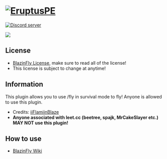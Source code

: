# [![EruptusPE](https://i.imgur.com/fgVMXSe.png?1)]()

<a href="https://discord.gg/znEsFsG"><img src="https://discordapp.com/api/guilds/425712766687510528/embed.png" alt="Discord server"/></a> 

[![](https://poggit.pmmp.io/shield.state/AdvancedFly)](https://poggit.pmmp.io/p/AdvancedFly)

## License
* [BlazinFly License](https://github.com/iiFlamiinBlaze/BlazinFly/blob/master/LICENSE), make sure to read all of the license!
* This license is subject to change at anytime! 

## Information
This plugin allows you to use /fly in survival mode to fly! Anyone is allowed to use this plugin.
* Credits: [iiFlamiinBlaze](https://github.com/iiFlamiinBlaze)
* **Anyone associated with leet.cc (beetree, spajk, MrCakeSlayer etc.) MAY NOT use this plugin!**

## How to use
* [BlazinFly Wiki](https://github.com/iiFlamiinBlaze/BlazinFly/wiki)